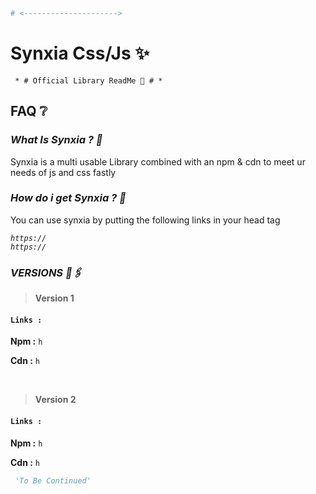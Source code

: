 ```py
# <--------------------->
```
# Synxia Css/Js ✨

<code> * # Official Library ReadMe 🤫 # * </code>

## FAQ ❔

### *What Is Synxia ? 🐧*

Synxia is a multi usable Library combined with an npm & cdn to meet ur needs of js and css fastly

### *How do i get Synxia ? 👑*

You can use synxia by putting the following links in your head tag

<code><i>https:// </i> </code>
<br />
<code><i>https:// </i> </code>

### *VERSIONS 🔗🖇️*

> __Version 1__ <br />

#### `Links :`

**Npm :** 
`h`

**Cdn :** 
`h`

<br />

> __Version 2__ <br />

#### `Links :`

**Npm :**
`h`

**Cdn :**
`h`
```py
 'To Be Continued' 
``` 
